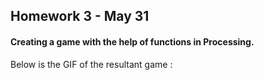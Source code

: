 ## Homework 3 - May 31

####  Creating a game with the help of functions in Processing.

Below is the GIF of the resultant game :

